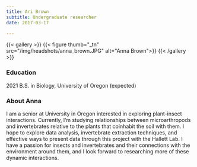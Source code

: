 ```yaml
---
title: Ari Brown
subtitle: Undergraduate researcher
date: 2017-03-17

---
```


{{< gallery >}}
  {{< figure thumb="_tn" src="/img/headshots/anna_brown.JPG" alt="Anna Brown">}}
{{< /gallery >}}

<!--more-->
### Education
2021 B.S. in Biology, University of Oregon (expected)

### About Anna
I am a senior at University in Oregon interested in exploring plant-insect interactions. Currently, I’m studying relationships between microarthropods and invertebrates relative to the plants that coinhabit the soil with them. I hope to explore data analysis, invertebrate extraction techniques, and effective ways to present data through this project with the Hallett Lab. I have a passion for insects and invertebrates and their connections with the environment around them, and I look forward to researching more of these dynamic interactions.